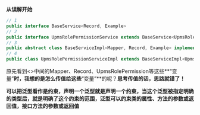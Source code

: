 **从误解开始** 

```java
// 1
public interface BaseService<Record, Example> 
// 2
public interface UpmsRolePermissionService extends BaseService<UpmsRolePermission, UpmsRolePermissionExample>
// 3
public abstract class BaseServiceImpl<Mapper, Record, Example> implements BaseService<Record, Example>
// 4
public class UpmsRolePermissionServiceImpl extends BaseServiceImpl<UpmsRolePermissionMapper, UpmsRolePermission, UpmsRolePermissionExample> implements UpmsRolePermissionService
```

原先看到<>中间的Mapper、Record、UpmsRolePermission等这些**“变量”**时，我想的是怎么传值给这些**“变量”**的呢？**思考传值的话，思路就错了！** 

**可以把泛型看作是约束，声明一个泛型就是声明一个约束，当这个泛型被指定明确的类型后，就是明确了这个约束的范围，泛型可以约束类的属性、方法的参数或返回值，接口方法的参数或返回值** 

